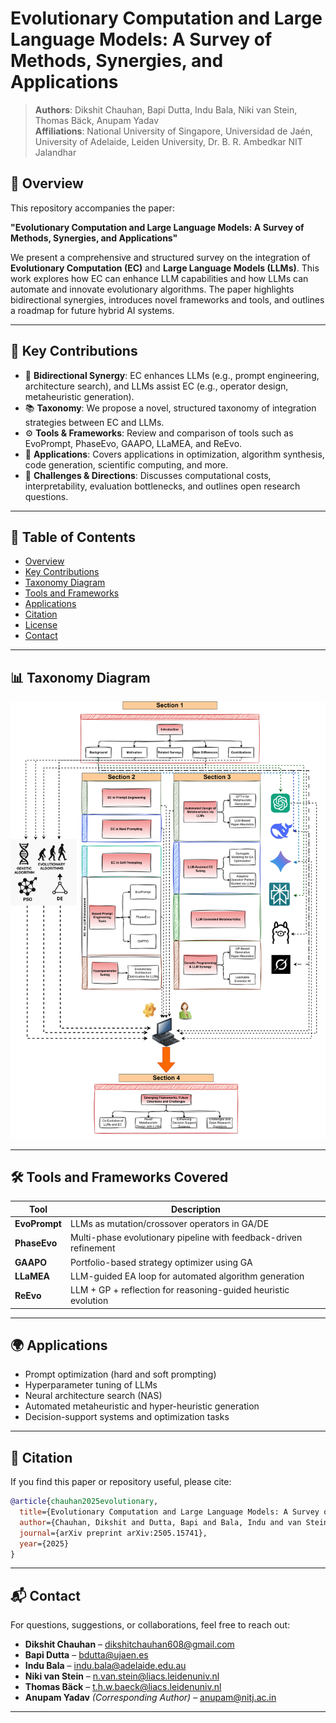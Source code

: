
# Evolutionary Computation and Large Language Models: A Survey of Methods, Synergies, and Applications

> **Authors**: Dikshit Chauhan, Bapi Dutta, Indu Bala, Niki van Stein, Thomas Bäck, Anupam Yadav  
> **Affiliations**: National University of Singapore, Universidad de Jaén, University of Adelaide, Leiden University, Dr. B. R. Ambedkar NIT Jalandhar

## 📄 Overview

This repository accompanies the paper:

**"Evolutionary Computation and Large Language Models: A Survey of Methods, Synergies, and Applications"**

We present a comprehensive and structured survey on the integration of **Evolutionary Computation (EC)** and **Large Language Models (LLMs)**. This work explores how EC can enhance LLM capabilities and how LLMs can automate and innovate evolutionary algorithms. The paper highlights bidirectional synergies, introduces novel frameworks and tools, and outlines a roadmap for future hybrid AI systems.

---

## 🧠 Key Contributions

- 🔄 **Bidirectional Synergy**: EC enhances LLMs (e.g., prompt engineering, architecture search), and LLMs assist EC (e.g., operator design, metaheuristic generation).
- 📚 **Taxonomy**: We propose a novel, structured taxonomy of integration strategies between EC and LLMs.
- ⚙️ **Tools & Frameworks**: Review and comparison of tools such as EvoPrompt, PhaseEvo, GAAPO, LLaMEA, and ReEvo.
- 🔬 **Applications**: Covers applications in optimization, algorithm synthesis, code generation, scientific computing, and more.
- 🚧 **Challenges & Directions**: Discusses computational costs, interpretability, evaluation bottlenecks, and outlines open research questions.

---

## 📌 Table of Contents

- [Overview](#-overview)
- [Key Contributions](#-key-contributions)
- [Taxonomy Diagram](#-taxonomy-diagram)
- [Tools and Frameworks](#-tools-and-frameworks)
- [Applications](#-applications)
- [Citation](#-citation)
- [License](#-license)
- [Contact](#-contact)

---

## 📊 Taxonomy Diagram

![Taxonomy Diagram](figures/intro.png)


---

## 🛠️ Tools and Frameworks Covered

| Tool        | Description |
|-------------|-------------|
| **EvoPrompt** | LLMs as mutation/crossover operators in GA/DE |
| **PhaseEvo**  | Multi-phase evolutionary pipeline with feedback-driven refinement |
| **GAAPO**     | Portfolio-based strategy optimizer using GA |
| **LLaMEA**    | LLM-guided EA loop for automated algorithm generation |
| **ReEvo**     | LLM + GP + reflection for reasoning-guided heuristic evolution |

---

## 🌍 Applications

- Prompt optimization (hard and soft prompting)
- Hyperparameter tuning of LLMs
- Neural architecture search (NAS)
- Automated metaheuristic and hyper-heuristic generation
- Decision-support systems and optimization tasks

---

## 📖 Citation

If you find this paper or repository useful, please cite:

```bibtex
@article{chauhan2025evolutionary,
  title={Evolutionary Computation and Large Language Models: A Survey of Methods, Synergies, and Applications},
  author={Chauhan, Dikshit and Dutta, Bapi and Bala, Indu and van Stein, Niki and Bäck, Thomas and Yadav, Anupam},
  journal={arXiv preprint arXiv:2505.15741},
  year={2025}
}
```
---

## 📬 Contact

For questions, suggestions, or collaborations, feel free to reach out:

- **Dikshit Chauhan** – [dikshitchauhan608@gmail.com](mailto:dikshitchauhan608@gmail.com)  
- **Bapi Dutta** – [bdutta@ujaen.es](mailto:bdutta@ujaen.es)  
- **Indu Bala** – [indu.bala@adelaide.edu.au](mailto:indu.bala@adelaide.edu.au)  
- **Niki van Stein** – [n.van.stein@liacs.leidenuniv.nl](mailto:n.van.stein@liacs.leidenuniv.nl)  
- **Thomas Bäck** – [t.h.w.baeck@liacs.leidenuniv.nl](mailto:t.h.w.baeck@liacs.leidenuniv.nl)  
- **Anupam Yadav** *(Corresponding Author)* – [anupam@nitj.ac.in](mailto:anupam@nitj.ac.in)

---
